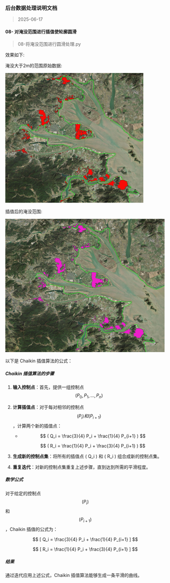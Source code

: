 ### 后台数据处理说明文档

> 2025-06-17



#### 08- 对淹没范围进行插值使轮廓圆滑

> 08-将淹没范围进行圆滑处理.py

效果如下:

淹没大于2m的范围原始数据:

<img src="./../docs/pics/001.png" style="zoom: 50%;" />

插值后的淹没范围:

<img src="./../docs/pics/002.png" style="zoom: 50%;" />

以下是 Chaikin 插值算法的公式：

##### Chaikin 插值算法的步骤

1. **输入控制点**：首先，提供一组控制点
   $$
   ( P_0, P_1, \ldots, P_n )
   $$
   

2. **计算插值点**：对于每对相邻的控制点
   $$
   ( P_i ) 和 ( P_{i+1} )
   $$
   ，计算两个新的插值点：
   
   - $$
     ( Q_i = \frac{3}{4} P_i + \frac{1}{4} P_{i+1} )
     $$
   
     $$
     ( R_i = \frac{1}{4} P_i + \frac{3}{4} P_{i+1} )
     $$
   
     
   
3. **生成新的控制点集**：将所有的插值点 \( Q_i \) 和 \( R_i \) 组合成新的控制点集。

4. **重复迭代**：对新的控制点集重复上述步骤，直到达到所需的平滑程度。

##### 数学公式

对于给定的控制点
$$
( P_i )
$$
 和
$$
( P_{i+1} )
$$
，Chaikin 插值的公式为：

$$
[
Q_i = \frac{3}{4} P_i + \frac{1}{4} P_{i+1}
]
$$

$$
[
R_i = \frac{1}{4} P_i + \frac{3}{4} P_{i+1}
]
$$

##### 结果

通过迭代应用上述公式，Chaikin 插值算法能够生成一条平滑的曲线。
